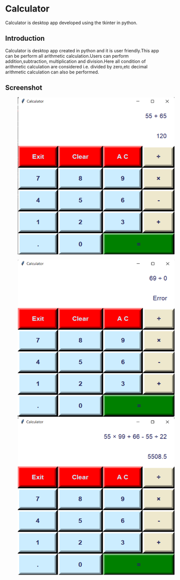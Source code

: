 # Calculator 

Calculator is desktop app developed using the tkinter in python.

## Introduction

Calculator is desktop app created in python and it is user friendly.This app can be perform all arithmetic calculation.Users can perform addition,subtraction, multiplication and division.Here all condition of arithmetic calculation are considered i.e. divided by zero,etc decimal arithmetic calculation can also be performed.

## Screenshot


<p id="img_cont">
	<img src="/1.png" width = "500" height= "500" hspace=40>
	<p></p>
	<img src="/2.png" width = "500" height= "500" hspace=40>
	<img src="/3.png" width = "500" height= "500" hspace=40>
</p>


